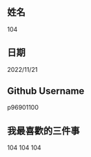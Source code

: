姓名
----
104

日期
----
2022/11/21

Github Username
---------------
p96901100

我最喜歡的三件事
---------------
104 104 104